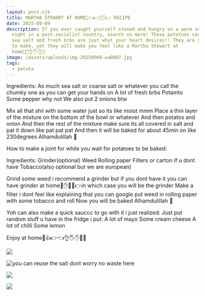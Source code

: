 ```yaml
---
layout: post.njk
title: MARTHA STEWART AT HOME👊👈👉🖖✋👉 RECIPE
date: 2025-09-09
description: If you ever caught yourself stoned and hungry on a warm summer
  night in a post-socialist country, search no more! These potatoes cooked in
  sea salt and fresh brbs are just what your heart desires!! They are so simple
  to make, yet they will make you feel like a Martha Stewart at
  home🖖👊👌🖐️👌🤛
image: /assets/uploads/img-20250909-wa0007.jpg
tags:
  - patata
---
```

Ingredients:
As much sea salt or coarse salt or whatever you call the chumky one as you can get your hands on
A lot of fresh brbs
Potamto
Some pepper why not
We also put 2 onions btw

Mix all that shii with some water just so its like moist mmm
Place a thin layer of the mixture on the bottom of the bowl or whatever
And then potatos and onion
And then the rest of the mixture make sure its all covered in salt and pat it down like pat pat pat
 And then it will be baked for about 45min on like 230degrees Alhamdulillah 🙏

How to make a joint for while you wait for potatoes to be baked:

Ingredients:
Grinder(optional)
Weed
Rolling paper
Filters or carton if u dont have
Tobacco(also optional but we are european)

Grind some weed i recommend a grinder but if you dont have it you can have grinder at home🤛✋👋🖖👉in which case you will be the grinder
Make a filter i dont feel like explaining that you can google
put weed in rolling paper with some tobacco and roll
Now you will be baked Alhamdulillah 🙏 

Yoh can also make a quick sauccc to go with it i just realized:
Just put random stuff u have in the fridge i put:
A lot of mayo
Some cream cheese
A lot of chilli
Some lemon

Enjoy at home🖖👍👉👈👌🖐️✋🤛👊

![](/assets/uploads/img-20250909-wa0010.jpg)

![you can reuse the salt dont worry no waste here](/assets/uploads/img-20250909-wa0014.jpg)

![](/assets/uploads/img-20250909-wa0015.jpg)

![](/assets/uploads/img-20250909-wa0016.jpg)